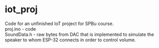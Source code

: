 # iot_proj
Code for an unfinished IoT project for SPBu course.  
proj.ino - code  
SoundData.h - raw bytes from DAC that is implemented to simulate the speaker to whom ESP-32 connects in order to control volume.  
